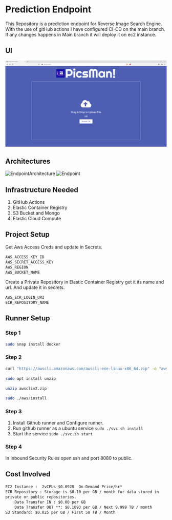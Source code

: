 # Prediction Endpoint
This Repository is a prediction endpoint for Reverse Image Search Engine. With the use of gitHub actions 
I have configured CI-CD on the main branch. If any changes happens in Main branch it will deploy it on ec2 instance.
## UI
![plot](snippets/snip1.png)

## Architectures 
![EndpointArchitecture](https://user-images.githubusercontent.com/40850370/194845911-ea1b68f5-22db-4190-ab94-eca46f6a9d37.png)
![Endpoint](https://user-images.githubusercontent.com/40850370/194845906-fc28aeb7-c2b2-4524-8814-4192cd5311bc.png)
## Infrastructure Needed
1. GitHub Actions
2. Elastic Container Registry
3. S3 Bucket and Mongo
4. Elastic Cloud Compute

## Project Setup

Get Aws Access Creds and update in Secrets.
```text
AWS_ACCESS_KEY_ID
AWS_SECRET_ACCESS_KEY
AWS_REGION
AWS_BUCKET_NAME
```
Create a Private Repository in Elastic Container Registry get it its name and url. And update it in secrets.
```text
AWS_ECR_LOGIN_URI
ECR_REPOSITORY_NAME
```
## Runner Setup 
### Step 1
```bash
sudo snap install docker
```
### Step 2
```bash
curl "https://awscli.amazonaws.com/awscli-exe-linux-x86_64.zip" -o "awscliv2.zip"
```
```bash
sudo apt install unzip
```
```bash
unzip awscliv2.zip
```
```bash
sudo ./aws/install
```
### Step 3
1. Install Github runner and Configure runner.
2. Run github runner as a ubuntu service ```sudo ./svc.sh install```
3. Start the service ```sudo ./svc.sh start```

### Step 4
In Inbound Security Rules open ssh and port 8080 to public.
## Cost Involved
```text
EC2 Instance : 	2vCPUs $0.0928 	On-Demand Price/hr*
ECR Repository : Storage is $0.10 per GB / month for data stored in private or public repositories.
    Data Transfer IN : $0.00 per GB
    Data Transfer OUT **: $0.1093 per GB / Next 9.999 TB / month
S3 Standard: $0.025 per GB / First 50 TB / Month
```